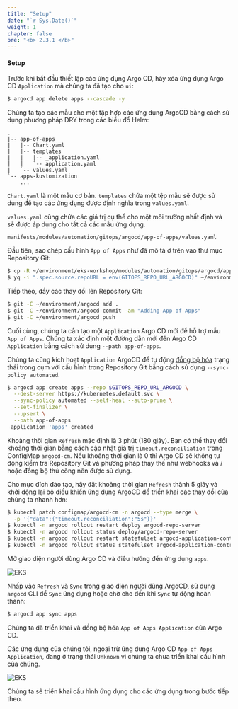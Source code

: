 ```yaml
---
title: "Setup"
date: "`r Sys.Date()`"
weight: 1
chapter: false
pre: "<b> 2.3.1 </b>"
---
```


#### Setup

Trước khi bắt đầu thiết lập các ứng dụng Argo CD, hãy xóa ứng dụng Argo CD `Application` mà chúng ta đã tạo cho `ui`:

```bash wait=30
$ argocd app delete apps --cascade -y
```

Chúng ta tạo các mẫu cho một tập hợp các ứng dụng ArgoCD bằng cách sử dụng phương pháp DRY trong các biểu đồ Helm:

```
.
|-- app-of-apps
|   |-- Chart.yaml
|   |-- templates
|   |   |-- _application.yaml
|   |   `-- application.yaml
|   `-- values.yaml
`-- apps-kustomization
    ...
```

`Chart.yaml` là một mẫu cơ bản. `templates` chứa một tệp mẫu sẽ được sử dụng để tạo các ứng dụng được định nghĩa trong `values.yaml`.

`values.yaml` cũng chứa các giá trị cụ thể cho một môi trường nhất định và sẽ được áp dụng cho tất cả các mẫu ứng dụng.

```file
manifests/modules/automation/gitops/argocd/app-of-apps/values.yaml
```

Đầu tiên, sao chép cấu hình `App of Apps` như đã mô tả ở trên vào thư mục Repository Git:

```bash
$ cp -R ~/environment/eks-workshop/modules/automation/gitops/argocd/app-of-apps ~/environment/argocd/
$ yq -i ".spec.source.repoURL = env(GITOPS_REPO_URL_ARGOCD)" ~/environment/argocd/app-of-apps/values.yaml
```

Tiếp theo, đẩy các thay đổi lên Repository Git:

```bash wait=10
$ git -C ~/environment/argocd add .
$ git -C ~/environment/argocd commit -am "Adding App of Apps"
$ git -C ~/environment/argocd push
```

Cuối cùng, chúng ta cần tạo một `Application` Argo CD mới để hỗ trợ mẫu `App of Apps`.
Chúng ta xác định một đường dẫn mới đến Argo CD `Application` bằng cách sử dụng `--path app-of-apps`.

Chúng ta cũng kích hoạt `Application` ArgoCD để tự động [đồng bộ hóa](https://argo-cd.readthedocs.io/en/stable/user-guide/auto_sync/) trạng thái trong cụm với cấu hình trong Repository Git bằng cách sử dụng `--sync-policy automated`.

```bash
$ argocd app create apps --repo $GITOPS_REPO_URL_ARGOCD \
  --dest-server https://kubernetes.default.svc \
  --sync-policy automated --self-heal --auto-prune \
  --set-finalizer \
  --upsert \
  --path app-of-apps
 application 'apps' created
```

Khoảng thời gian `Refresh` mặc định là 3 phút (180 giây). Bạn có thể thay đổi khoảng thời gian bằng cách cập nhật giá trị `timeout.reconciliation` trong ConfigMap `argocd-cm`. Nếu khoảng thời gian là 0 thì Argo CD sẽ không tự động kiểm tra Repository Git và phương pháp thay thế như webhooks và / hoặc đồng bộ thủ công nên được sử dụng.

Cho mục đích đào tạo, hãy đặt khoảng thời gian `Refresh` thành 5 giây và khởi động lại bộ điều khiển ứng dụng ArgoCD để triển khai các thay đổi của chúng ta nhanh hơn:

```bash wait=30
$ kubectl patch configmap/argocd-cm -n argocd --type merge \
  -p '{"data":{"timeout.reconciliation":"5s"}}'
$ kubectl -n argocd rollout restart deploy argocd-repo-server
$ kubectl -n argocd rollout status deploy/argocd-repo-server
$ kubectl -n argocd rollout restart statefulset argocd-application-controller
$ kubectl -n argocd rollout status statefulset argocd-application-controller
```

Mở giao diện người dùng Argo CD và điều hướng đến ứng dụng `apps`.

![EKS](/images/0006/00048.png?featherlight=false&width=90pc)

Nhấp vào `Refresh` và `Sync` trong giao diện người dùng ArgoCD, sử dụng `argocd` CLI để `Sync` ứng dụng hoặc chờ cho đến khi `Sync` tự động hoàn thành:

```bash
$ argocd app sync apps
```

Chúng ta đã triển khai và đồng bộ hóa `App of Apps Application` của Argo CD.

Các ứng dụng của chúng tôi, ngoại trừ ứng dụng Argo CD `App of Apps Application`, đang ở trạng thái `Unknown` vì chúng ta chưa triển khai cấu hình của chúng.

![EKS](/images/0006/00049.png?featherlight=false&width=90pc)

Chúng ta sẽ triển khai cấu hình ứng dụng cho các ứng dụng trong bước tiếp theo.